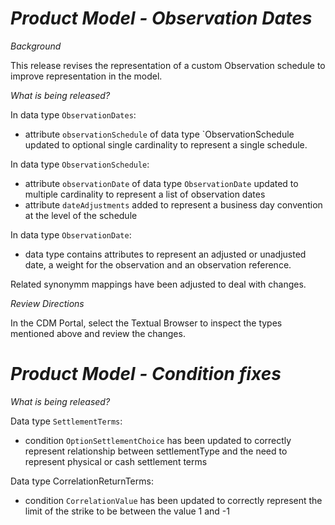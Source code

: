 # *Product Model - Observation Dates*

_Background_

This release revises the representation of a custom Observation schedule to improve representation in the model.

_What is being released?_

In data type `ObservationDates`:

- attribute `observationSchedule` of data type `ObservationSchedule updated to optional single cardinality to represent a single schedule.

In data type `ObservationSchedule`:

- attribute `observationDate` of data type `ObservationDate` updated to multiple cardinality to represent a list of observation dates
- attribute `dateAdjustments` added to represent a business day convention at the level of the schedule

In data type `ObservationDate`:

- data type contains attributes to represent an adjusted or unadjusted date, a weight for the observation and an observation reference.

Related synonymm mappings have been adjusted to deal with changes.

_Review Directions_

In the CDM Portal, select the Textual Browser to inspect the types mentioned above and review the changes.

# *Product Model - Condition fixes*

_What is being released?_

Data type `SettlementTerms`:

- condition `OptionSettlementChoice` has been updated to correctly represent relationship between settlementType and the need to represent physical or cash settlement terms

Data type CorrelationReturnTerms:

- condition `CorrelationValue` has been updated to correctly represent the limit of the strike to be between the value 1 and -1
